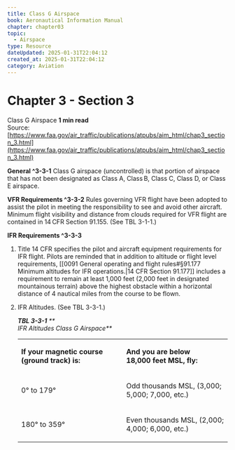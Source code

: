 ```yaml
---
title: Class G Airspace
book: Aeronautical Information Manual
chapter: chapter03
topic:
  - Airspace
type: Resource
dateUpdated: 2025-01-31T22:04:12
created_at: 2025-01-31T22:04:12
category: Aviation
---
```

# Chapter 3 - Section 3
Class G Airspace
**1 min read**  
Source: [https://www.faa.gov/air_traffic/publications/atpubs/aim_html/chap3_section_3.html](https://www.faa.gov/air_traffic/publications/atpubs/aim_html/chap3_section_3.html)

<div>

**General ^3-3-1** Class G airspace (uncontrolled) is that portion of airspace that has not been designated as Class A, Class B, Class C, Class D, or Class E airspace.

**VFR Requirements ^3-3-2** Rules governing VFR flight have been adopted to assist the pilot in meeting the responsibility to see and avoid other aircraft. Minimum flight visibility and distance from clouds required for VFR flight are contained in 14 CFR Section 91.155. (See TBL 3-1-1.)

**IFR Requirements ^3-3-3**

1.  Title 14 CFR specifies the pilot and aircraft equipment requirements for IFR flight. Pilots are reminded that in addition to altitude or flight level requirements, [[0091 General operating and flight rules#§91.177   Minimum altitudes for IFR operations.|14 CFR Section 91.177]] includes a requirement to remain at least 1,000 feet (2,000 feet in designated mountainous terrain) above the highest obstacle within a horizontal distance of 4 nautical miles from the course to be flown.
2.  IFR Altitudes. (See TBL 3-3-1.) <em>
    <div>

    ***TBL 3-3-1*** **  
    IFR Altitudes Class G Airspace**

    </div>

    </em>
    <table><colgroup><col style="width: 50%" /><col style="width: 50%" /></colgroup><tbody><tr class="odd"><td><p><strong>If your magnetic course<br />
    (ground track) is:</strong></p></td><td><p><strong>And you are below<br />
    18,000 feet MSL, fly:</strong></p></td></tr><tr class="even"><td><p>0° to 179°</p></td><td><p>Odd thousands MSL, (3,000; 5,000; 7,000, etc.)</p></td></tr><tr class="odd"><td><p>180° to 359°</p></td><td><p>Even thousands MSL, (2,000; 4,000; 6,000, etc.)</p></td></tr></tbody></table>

</div>